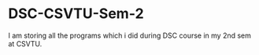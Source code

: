 # DSC-CSVTU-Sem-2
I am storing all the programs which i did during DSC course in my 2nd sem at CSVTU.
